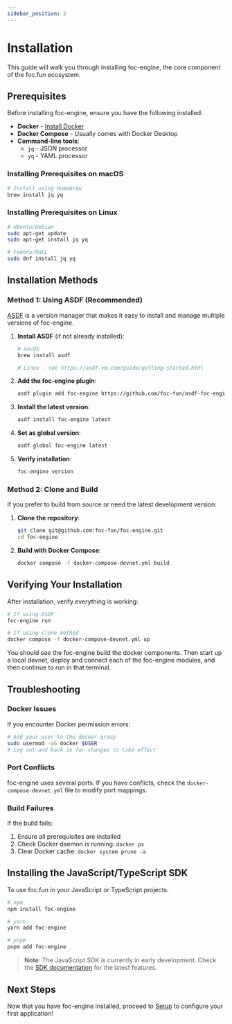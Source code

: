 ```yaml
---
sidebar_position: 2
---
```


# Installation

This guide will walk you through installing foc-engine, the core component of the foc.fun ecosystem.

## Prerequisites

Before installing foc-engine, ensure you have the following installed:

- **Docker** - [Install Docker](https://docs.docker.com/get-docker/)
- **Docker Compose** - Usually comes with Docker Desktop
- **Command-line tools**:
  - `jq` - JSON processor
  - `yq` - YAML processor

### Installing Prerequisites on macOS

```bash
# Install using Homebrew
brew install jq yq
```

### Installing Prerequisites on Linux

```bash
# Ubuntu/Debian
sudo apt-get update
sudo apt-get install jq yq

# Fedora/RHEL
sudo dnf install jq yq
```

## Installation Methods

### Method 1: Using ASDF (Recommended)

[ASDF](https://asdf-vm.com/) is a version manager that makes it easy to install and manage multiple versions of foc-engine.

1. **Install ASDF** (if not already installed):
   ```bash
   # macOS
   brew install asdf
   
   # Linux - see https://asdf-vm.com/guide/getting-started.html
   ```

2. **Add the foc-engine plugin**:
   ```bash
   asdf plugin add foc-engine https://github.com/foc-fun/asdf-foc-engine.git
   ```

3. **Install the latest version**:
   ```bash
   asdf install foc-engine latest
   ```

4. **Set as global version**:
   ```bash
   asdf global foc-engine latest
   ```

5. **Verify installation**:
   ```bash
   foc-engine version
   ```

### Method 2: Clone and Build

If you prefer to build from source or need the latest development version:

1. **Clone the repository**:
   ```bash
   git clone git@github.com:foc-fun/foc-engine.git
   cd foc-engine
   ```

2. **Build with Docker Compose**:
   ```bash
   docker compose -f docker-compose-devnet.yml build
   ```

## Verifying Your Installation

After installation, verify everything is working:

```bash
# If using ASDF
foc-engine run

# If using clone method
docker compose -f docker-compose-devnet.yml up
```

You should see the foc-engine build the docker components. Then start up a local devnet, deploy and connect each of the foc-engine modules, and then continue to run in that terminal.

## Troubleshooting

### Docker Issues

If you encounter Docker permission errors:
```bash
# Add your user to the docker group
sudo usermod -aG docker $USER
# Log out and back in for changes to take effect
```

### Port Conflicts

foc-engine uses several ports. If you have conflicts, check the `docker-compose-devnet.yml` file to modify port mappings.

### Build Failures

If the build fails:
1. Ensure all prerequisites are installed
2. Check Docker daemon is running: `docker ps`
3. Clear Docker cache: `docker system prune -a`

## Installing the JavaScript/TypeScript SDK

To use foc.fun in your JavaScript or TypeScript projects:

```bash
# npm
npm install foc-engine

# yarn
yarn add foc-engine

# pnpm
pnpm add foc-engine
```

> **Note**: The JavaScript SDK is currently in early development. Check the [SDK documentation](../sdks/js-ts) for the latest features.

## Next Steps

Now that you have foc-engine installed, proceed to [Setup](./setup) to configure your first application!
